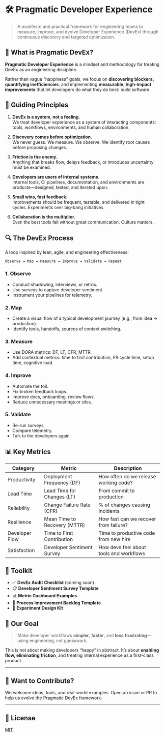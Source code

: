 # 🛠️ Pragmatic Developer Experience

> A manifesto and practical framework for engineering teams to measure, improve, and evolve Developer Experience (DevEx) through continuous discovery and targeted optimization.

## 🚀 What is Pragmatic DevEx?

**Pragmatic Developer Experience** is a mindset and methodology for treating DevEx as an engineering discipline.

Rather than vague “happiness” goals, we focus on **discovering blockers, quantifying inefficiencies**, and implementing **measurable, high-impact improvements** that let developers do what they do best: build software.

## 🎯 Guiding Principles

1. **DevEx is a system, not a feeling.**  
   We treat developer experience as a system of interacting components: tools, workflows, environments, and human collaboration.

2. **Discovery comes before optimization.**  
   We never guess. We measure. We observe. We identify root causes before proposing changes.

3. **Friction is the enemy.**  
   Anything that breaks flow, delays feedback, or introduces uncertainty must be examined.

4. **Developers are users of internal systems.**  
   Internal tools, CI pipelines, documentation, and environments are products—designed, tested, and iterated upon.

5. **Small wins, fast feedback.**  
   Improvements should be frequent, testable, and delivered in tight cycles. Experiments over big-bang initiatives.

6. **Collaboration is the multiplier.**  
   Even the best tools fail without great communication. Culture matters.

## 🔍 The DevEx Process

A loop inspired by lean, agile, and engineering effectiveness:

```
Observe → Map → Measure → Improve → Validate → Repeat
```

### 1. Observe
- Conduct shadowing, interviews, or retros.
- Use surveys to capture developer sentiment.
- Instrument your pipelines for telemetry.

### 2. Map
- Create a visual flow of a typical development journey (e.g., from idea → production).
- Identify tools, handoffs, sources of context switching.

### 3. Measure
- Use DORA metrics: DF, LT, CFR, MTTR.
- Add contextual metrics: time to first contribution, PR cycle time, setup time, cognitive load.

### 4. Improve
- Automate the toil.
- Fix broken feedback loops.
- Improve docs, onboarding, review flows.
- Reduce unnecessary meetings or silos.

### 5. Validate
- Re-run surveys.
- Compare telemetry.
- Talk to the developers again.

## 📊 Key Metrics

| Category        | Metric                         | Description                                 |
|----------------|---------------------------------|---------------------------------------------|
| Productivity    | Deployment Frequency (DF)       | How often do we release working code?       |
| Lead Time       | Lead Time for Changes (LT)      | From commit to production                   |
| Reliability     | Change Failure Rate (CFR)       | % of changes causing incidents              |
| Resilience      | Mean Time to Recovery (MTTR)    | How fast can we recover from failure?       |
| Developer Flow  | Time to First Contribution      | Time to productive code from new hire       |
| Satisfaction    | Developer Sentiment Survey      | How devs feel about tools and workflows     |

## 🧰 Toolkit

- ✅ **DevEx Audit Checklist** (coming soon)
- 📋 **Developer Sentiment Survey Template**
- 📊 **Metric Dashboard Examples**
- 🔄 **Process Improvement Backlog Template**
- 🧪 **Experiment Design Kit**

## 🧭 Our Goal

> Make developer workflows **simpler**, **faster**, and **less frustrating**—using engineering, not guesswork.

This is not about making developers “happy” in abstract. It’s about **enabling flow, eliminating friction**, and treating internal experience as a first-class product.

---

## 💬 Want to Contribute?

We welcome ideas, tools, and real-world examples. Open an issue or PR to help us evolve the Pragmatic DevEx framework.

---

## 📄 License

[MIT](./LICENSE)
